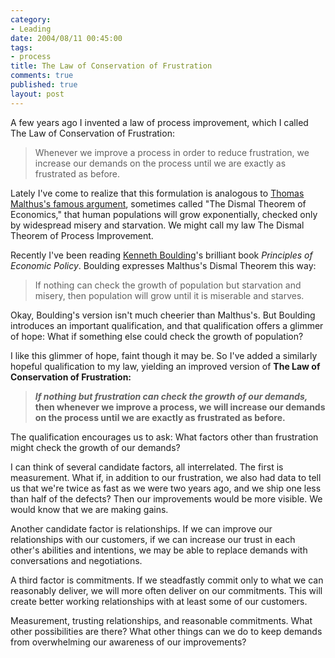 ```yaml
--- 
category: 
- Leading
date: 2004/08/11 00:45:00
tags: 
- process
title: The Law of Conservation of Frustration
comments: true
published: true
layout: post
---
```


<p> A few years ago I invented a law of process improvement, which I called The Law of Conservation of Frustration: </p>
<blockquote>
<p> Whenever we improve a process in order to reduce frustration, we increase our demands on the process until we are exactly as frustrated as before. </p>
</blockquote>
<p> Lately I've come to realize that this formulation is analogous to <a href="http://www.ac.wwu.edu/~stephan/malthus/malthus.0.html">Thomas Malthus's famous argument</a>, sometimes called "The Dismal Theorem of Economics," that human populations will grow exponentially, checked only by widespread misery and starvation.  We might call my law The Dismal Theorem of Process Improvement. </p>
<p> Recently I've been reading <a href="http://www.colorado.edu/econ/Kenneth.Boulding/">Kenneth Boulding</a>'s brilliant book <em>Principles of Economic Policy</em>.  Boulding expresses Malthus's Dismal Theorem this way: </p>
<blockquote>
<p> If nothing can check the growth of population but starvation and misery, then population will grow until it is miserable and starves. </p>
</blockquote>
<p> Okay, Boulding's version isn't much cheerier than Malthus's.  But Boulding introduces an important qualification, and that qualification offers a glimmer of hope:  What if something else could check the growth of population? </p>
<p> I like this glimmer of hope, faint though it may be.  So I've added a similarly hopeful qualification to my law, yielding an improved version of <strong>The Law of Conservation of Frustration:</strong>
</p>
<blockquote>
<p>
<strong>
<em>If nothing but frustration can check the growth of our demands,</em> then whenever we improve a process, we will increase our demands on the process until we are exactly as frustrated as before.</strong>
</p>
</blockquote>
<p> The qualification encourages us to ask:  What factors other than frustration might check the growth of our demands? </p>
<p> I can think of several candidate factors, all interrelated.  The first is measurement.  What if, in addition to our frustration, we also had data to tell us that we're twice as fast as we were two years ago, and we ship one less than half of the defects?  Then our improvements would be more visible.  We would know that we are making gains. </p>
<p> Another candidate factor is relationships.  If we can improve our relationships with our customers, if we can increase our trust in each other's abilities and intentions, we may be able to replace demands with conversations and negotiations. </p>
<p> A third factor is commitments.  If we steadfastly commit only to what we can reasonably deliver, we will more often deliver on our commitments.  This will create better working relationships with at least some of our customers. </p>
<p> Measurement, trusting relationships, and reasonable commitments.  What other possibilities are there?  What other things can we do to keep demands from overwhelming our awareness of our improvements? </p>

